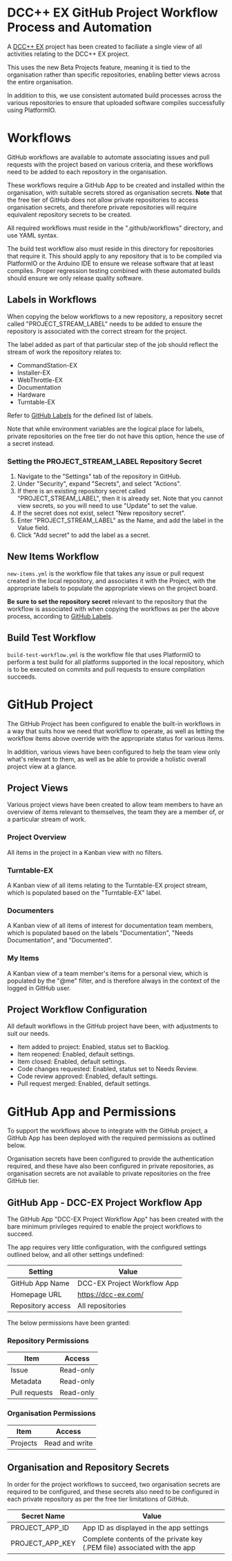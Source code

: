 # DCC++ EX GitHub Project Workflow Process and Automation

A [DCC++ EX](https://github.com/orgs/DCC-EX/projects/7) project has been created to faciliate a single view of all activities relating to the DCC++ EX project.

This uses the new Beta Projects feature, meaning it is tied to the organisation rather than specific repositories, enabling better views across the entire organisation.

In addition to this, we use consistent automated build processes across the various repositories to ensure that uploaded software compiles successfully using PlatformIO.

# Workflows

GitHub workflows are available to automate associating issues and pull requests with the project based on various criteria, and these workflows need to be added to each repository in the organisation.

These workflows require a GitHub App to be created and installed within the organisation, with suitable secrets stored as organisation secrets. **Note** that the free tier of GitHub does not allow private repositories to access organisation secrets, and therefore private repositories will require equivalent repository secrets to be created.

All required workflows must reside in the ".github/workflows" directory, and use YAML syntax.

The build test workflow also must reside in this directory for repositories that require it. This should apply to any repository that is to be compiled via PlatformIO or the Arduino IDE to ensure we release software that at least compiles. Proper regression testing combined with these automated builds should ensure we only release quality software.

## Labels in Workflows

When copying the below workflows to a new repository, a repository secret called "PROJECT_STREAM_LABEL" needs to be added to ensure the repository is associated with the correct stream for the project.

The label added as part of that particular step of the job should reflect the stream of work the repository relates to:

* CommandStation-EX
* Installer-EX
* WebThrottle-EX
* Documentation
* Hardware
* Turntable-EX

Refer to [GitHub Labels](https://github.com/DCC-EX/Support-Planning/blob/master/Processes/GitHub_Labels.md) for the defined list of labels.

Note that while environment variables are the logical place for labels, private repositories on the free tier do not have this option, hence the use of a secret instead.

### Setting the PROJECT_STREAM_LABEL Repository Secret

1. Navigate to the "Settings" tab of the repository in GitHub.
2. Under "Security", expand "Secrets", and select "Actions".
3. If there is an existing repository secret called "PROJECT_STREAM_LABEL", then it is already set. Note that you cannot view secrets, so you will need to use "Update" to set the value.
4. If the secret does not exist, select "New repository secret".
5. Enter "PROJECT_STREAM_LABEL" as the Name, and add the label in the Value field.
6. Click "Add secret" to add the label as a secret.

## New Items Workflow

`new-items.yml` is the workflow file that takes any issue or pull request created in the local repository, and associates it with the Project, with the appropriate labels to populate the appropriate views on the project board.

**Be sure to set the repository secret** relevant to the repository that the workflow is associated with when copying the workflows as per the above process, according to [GitHub Labels](https://github.com/DCC-EX/Support-Planning/blob/master/Processes/GitHub_Labels.md).

## Build Test Workflow

`build-test-workflow.yml` is the workflow file that uses PlatformIO to perform a test build for all platforms supported in the local repository, which is to be executed on commits and pull requests to ensure compilation succeeds.

# GitHub Project

The GitHub Project has been configured to enable the built-in workflows in a way that suits how we need that workflow to operate, as well as letting the workflow items above override with the appropriate status for various items.

In addition, various views have been configured to help the team view only what's relevant to them, as well as be able to provide a holistic overall project view at a glance.

## Project Views

Various project views have been created to allow team members to have an overview of items relevant to themselves, the team they are a member of, or a particular stream of work.

### Project Overview

All items in the project in a Kanban view with no filters.

### Turntable-EX

A Kanban view of all items relating to the Turntable-EX project stream, which is populated based on the "Turntable-EX" label.

### Documenters

A Kanban view of all items of interest for documentation team members, which is populated based on the labels "Documentation", "Needs Documentation", and "Documented".

### My Items

A Kanban view of a team member's items for a personal view, which is populated by the "@me" filter, and is therefore always in the context of the logged in GitHub user.

## Project Workflow Configuration

All default workflows in the GitHub project have been, with adjustments to suit our needs.

- Item added to project: Enabled, status set to Backlog.
- Item reopened: Enabled, default settings.
- Item closed: Enabled, default settings.
- Code changes requested: Enabled, status set to Needs Review.
- Code review approved: Enabled, default settings.
- Pull request merged: Enabled, default settings.

# GitHub App and Permissions

To support the workflows above to integrate with the GitHub project, a GitHub App has been deployed with the required permissions as outlined below.

Organisation secrets have been configured to provide the authentication required, and these have also been configured in private repositories, as organisation secrets are not available to private repositories on the free GitHub tier.

## GitHub App - DCC-EX Project Workflow App

The GitHub App "DCC-EX Project Workflow App" has been created with the bare minimum privileges required to enable the project workflows to succeed.

The app requires very little configuration, with the configured settings outlined below, and all other settings undefined:

Setting | Value
--------|-------
GitHub App Name | DCC-EX Project Workflow App
Homepage URL | https://dcc-ex.com/
Repository access | All repositories

The below permissions have been granted:

### Repository Permissions

Item | Access
-----|-------
Issue | Read-only
Metadata | Read-only
Pull requests | Read-only

### Organisation Permissions

Item | Access
-----|-------
Projects | Read and write

## Organisation and Repository Secrets

In order for the project workflows to succeed, two organisation secrets are required to be configured, and these secrets also need to be configured in each private repository as per the free tier limitations of GitHub.

Secret Name | Value
-----------|--------
PROJECT_APP_ID | App ID as displayed in the app settings
PROJECT_APP_KEY | Complete contents of the private key (.PEM file) associated with the app
